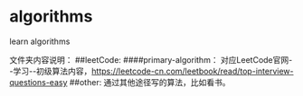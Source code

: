 # algorithms
learn algorithms

文件夹内容说明：
  ##leetCode: 
  ####primary-algorithm：
    对应LeetCode官网--学习--初级算法内容，https://leetcode-cn.com/leetbook/read/top-interview-questions-easy
  ##other:
    通过其他途径写的算法，比如看书。
